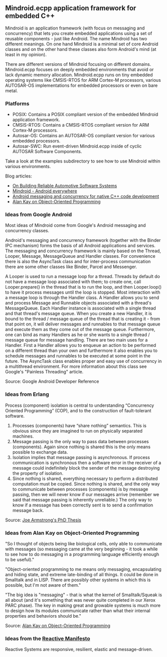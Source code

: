 ## Mindroid.ecpp application framework for embedded C++ ##

Mindroid is an application framework (with focus on messaging and concurrency) that lets you create embedded applications using a set of reusable components - just like Android.
The name Mindroid has two different meanings. On one hand Mindroid is a minimal set of core Android classes and on the other hand these classes also form Android's mind (at least in my opinion).

There are different versions of Mindroid focusing on different domains.
Mindroid.ecpp focuses on deeply embedded environments that avoid or lack dynamic memory allocation.
Mindroid.ecpp runs on tiny embedded operating systems like CMSIS-RTOS for ARM Cortex-M processors, various AUTOSAR-OS implementations for embedded processors or even on bare metal.

### Platforms ###
- POSIX: Contains a POSIX compliant version of the embedded Mindroid application framework.
- CMSIS-RTOS: Contains a CMSIS-RTOS compliant version for ARM Cortex-M processors.
- Autosar-OS: Contains an AUTOSAR-OS compliant version for various embedded processors.
- Autosar-SWC: Run event-driven Mindroid.ecpp inside of cyclic AUTOSAR Software Components.

Take a look at the examples subdirectory to see how to use Mindroid within various environments.

Blog articles:
- [On Building Reliable Automotive Software Systems](https://himmele.blogspot.de/2017/04/on-building-reliable-automotive.html)
- [Mindroid - Android everywhere](https://himmele.blogspot.de/2013/10/mindroid-android-everywhere.html)
- [Android messaging and concurrency for native C++ code development](https://himmele.blogspot.com/2011/08/android-messaging-and-concurrency-for.html)
- [Alan Kay on Object-Oriented Programming](https://himmele.blogspot.com/2010/11/alan-kay-on-object-oriented-programming.html)

### Ideas from Google Android ###

Most ideas of Mindroid come from Google's Android messaging and concurrency classes.

Android's messaging and concurrency framework (together with the Binder IPC mechanism) forms the basis of all Android applications and services.
The messaging and concurrency framework is mainly based on the Thread, Looper, Message, MessageQueue and Handler classes.
For convenience there is also the AsyncTask class and for inter-process communication there are some other classes like Binder, Parcel and Messenger.

A Looper is used to run a message loop for a thread. Threads by default do not have a message loop associated with them; to create one,
call Looper.prepare() in the thread that is to run the loop, and then Looper.loop() to have it process messages until the loop is stopped.
Most interaction with a message loop is through the Handler class. A Handler allows you to send and process Message and Runnable objects associated with a thread's MessageQueue.
Each Handler instance is associated with a single thread and that thread's message queue. When you create a new Handler,
it is bound to the thread / message queue of the thread that is creating it - from that point on,
it will deliver messages and runnables to that message queue and execute them as they come out of the message queue.
Furthermore, one can bind as many Handlers as he or she wants to a single thread / message queue for message handling.
There are two main uses for a Handler. First a Handler allows you to enqueue an action to be performed on a different thread than your own
and furthermore it also enables you to schedule messages and runnables to be executed at some point in the future.
The AsyncTask class enables proper and easy use of concurrency in a multithread environment.
For more information about this class see Google's "Painless Threading" article.

Source: Google Android Developer Reference

### Ideas from Erlang ###

Process (component) isolation is central to understanding “Concurrency Oriented Programming” (COP),
and to the construction of fault-tolerant software.

1. Processes (components) have “share nothing” semantics.
This is obvious since they are imagined to run on physically separated machines.
2. Message passing is the only way to pass data between processes (components).
Again since nothing is shared this is the only means possible to exchange data.
3. Isolation implies that message passing is asynchronous. If process communication is synchronous
then a software error in the receiver of a message could indefinitely block the sender of the
message destroying the property of isolation.
4. Since nothing is shared, everything necessary to perform a distributed computation must be copied. Since nothing is shared, and
the only way to communicate between processes (components) is by message passing, then we will never know if our messages arrive (remember we
said that message passing is inherently unreliable.) The only way to know if a message has been correctly sent is to send a confirmation
message back.

Source: [Joe Armstrong's PhD Thesis](http://erlang.org/download/armstrong_thesis_2003.pdf)

### Ideas from Alan Kay on Object-Oriented Programming ###

"So I thought of objects being like biological cells, only able to communicate with messages (so messaging came at the very beginning - it took a while to see how to do messaging in a programming language efficiently enough to be useful)."

"Object-oriented programming to me means only messaging, encapsulating and hiding state, and extreme late-binding of all things. It could be done in Smalltalk and in LISP. There are possibly other systems in which this is possible, but I'm not aware of them."

"The big idea is "messaging" - that is what the kernel of Smalltalk/Squeak is all about (and it's something that was never quite completed in our Xerox PARC phase). The key in making great and growable systems is much more to design how its modules communicate rather than what their internal properties and behaviors should be."

Source: [Alan Kay on Object-Oriented Programming](http://himmele.blogspot.com/2010/11/alan-kay-on-object-oriented-programming.html)

### Ideas from the [Reactive Manifesto](https://www.reactivemanifesto.org/) ###

Reactive Systems are responsive, resilient, elastic and message-driven.

